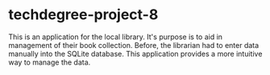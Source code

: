 # techdegree-project-8
This is an application for the local library. It's purpose is to aid in management of their book collection. Before, the librarian had to enter data manually into the SQLite database. This application provides a more intuitive way to manage the data.
